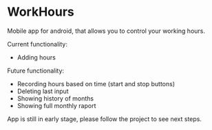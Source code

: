 # WorkHours
Mobile app for android, that allows you to control your working hours. 

Current functionality:
- Adding hours

Future functionality:
- Recording hours based on time (start and stop buttons)
- Deleting last input
- Showing history of months
- Showing full monthly raport 

App is still in early stage, please follow the project to see next steps.
